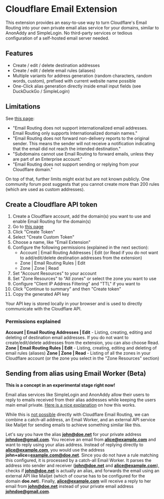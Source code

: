 # Cloudflare Email Extension

This extension provides an easy-to-use way to turn Cloudflare's Email Routing into your own private email alias service for your domains, similar to AnonAddy and SimpleLogin.
No third-party services or tedious configuration of a self-hosted email server needed.


## Features

- Create / edit / delete destination addresses
- Create / edit / delete email rules (aliases)
- Multiple variants for address generation (random characters, random words, custom), prefixed with current website name possible
- One-Click alias generation directly inside email input fields (see DuckDuckGo / SimpleLogin)


## Limitations

See [this page](https://developers.cloudflare.com/email-routing/known-limitations):

- "Email Routing does not support internationalized email addresses. Email Routing only supports Internationalized domain names."
- "Email Routing does not forward non-delivery reports to the original sender. This means the sender will not receive a notification indicating that the email did not reach the intended destination."
- "Subdomains cannot use Email Routing to forward emails, unless they are part of an Enterprise account."
- "Email Routing does not support sending or replying from your Cloudflare domain."

On top of that, further limits might exist but are not known publicly. One community forum post suggests that you cannot create more than 200 rules (which are used as custom addresses).


## Create a Cloudflare API token

1. Create a Cloudflare account, add the domain(s) you want to use and enable Email Routing for the domain(s)
2. Go to [this page](https://dash.cloudflare.com/profile/api-tokens)
3. Click "Create Token"
4. Select "Create Custom Token"
5. Choose a name, like "Email Extension"
6. Configure the following permissions (explained in the next section):
    - Account | Email Routing Addresses | Edit (or Read if you do not want to add/edit/delete destination addresses from the extension)
    - Zone | Email Routing Rules | Edit
    - Zone | Zone | Read
7. Set "Account Resources" to your account
8. Set "Zone Resources" to "All zones" or select the zone you want to use
9. Configure "Client IP Address Filtering" and "TTL" if you want to
10. Click "Continue to summary" and then "Create token"
11. Copy the generated API key

Your API key is stored locally in your browser and is used to directly communicate with the Cloudflare API.


### Permissions explained

**Account | Email Routing Addresses | Edit** - Listing, creating, editing and deleting of destination email addresses. If you do not want to create/edit/delete addresses from the extension, you can also choose Read.
**Zone | Email Routing Rules | Edit** - Listing, creating, editing and deleting of email rules (aliases)
**Zone | Zone | Read** - Listing of all the zones in your Cloudflare account (or the zone you select in the "Zone Resources" section)


## Sending from alias using Email Worker (Beta)

**This is a concept in an experimental stage right now!**

Email alias services like SimpleLogin and AnonAddy allow their users to reply to emails received from their alias addresses while keeping the users main email private.
[Here is a nice explanation](https://anonaddy.com/help/replying-to-email-using-an-alias/) on how this works.

While this is [not possible](https://developers.cloudflare.com/email-routing/known-limitations/#sending-or-replying-to-an-email-from-your-cloudflare-domain) directly with Cloudflare Email Routing,
we can combine a catch-all address, an Email Worker, and an external API service like Mailjet for sending emails to achieve something similar like this.

Let's say you have the alias **john@doe.net** for your private address **johndoe@gmail.com**. You receive an email from **alice@example.com** and want to reply using your alias address.
Instead of replying directly to **alice@example.com**, you would use the address **john+alice=example.com@doe.net**.
Since you do not have a rule matching this configured, it is processed by a catch-all Email Worker. It parses the address into sender and receiver (**john@doe.net** and **alice@example.com**),
checks if **john@doe.net** is actually an alias, and forwards the email using an external API like Mailjet (which of course has to be configured for the domain **doe.net**).
Finally, **alice@example.com** will receive a reply to her email from **john@doe.net** instead of your private email address **johndoe@gmail.com**.
